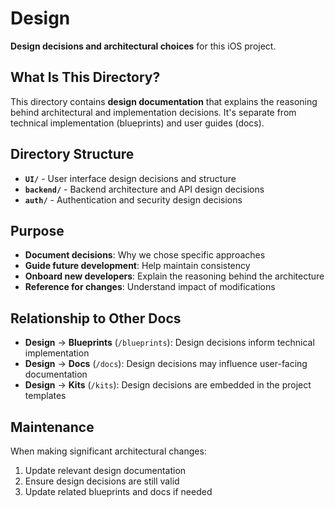 # Design

**Design decisions and architectural choices** for this iOS project.

## What Is This Directory?

This directory contains **design documentation** that explains the reasoning behind architectural and implementation decisions. It's separate from technical implementation (blueprints) and user guides (docs).

## Directory Structure

- **`UI/`** - User interface design decisions and structure
- **`backend/`** - Backend architecture and API design decisions  
- **`auth/`** - Authentication and security design decisions

## Purpose

- **Document decisions**: Why we chose specific approaches
- **Guide future development**: Help maintain consistency
- **Onboard new developers**: Explain the reasoning behind the architecture
- **Reference for changes**: Understand impact of modifications

## Relationship to Other Docs

- **Design** → **Blueprints** (`/blueprints`): Design decisions inform technical implementation
- **Design** → **Docs** (`/docs`): Design decisions may influence user-facing documentation
- **Design** → **Kits** (`/kits`): Design decisions are embedded in the project templates

## Maintenance

When making significant architectural changes:
1. Update relevant design documentation
2. Ensure design decisions are still valid
3. Update related blueprints and docs if needed
